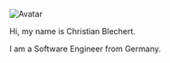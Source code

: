 ![Avatar](https://avatars1.githubusercontent.com/u/57354691?s=460&v=4)

Hi, my name is Christian Blechert.

I am a Software Engineer from Germany.
